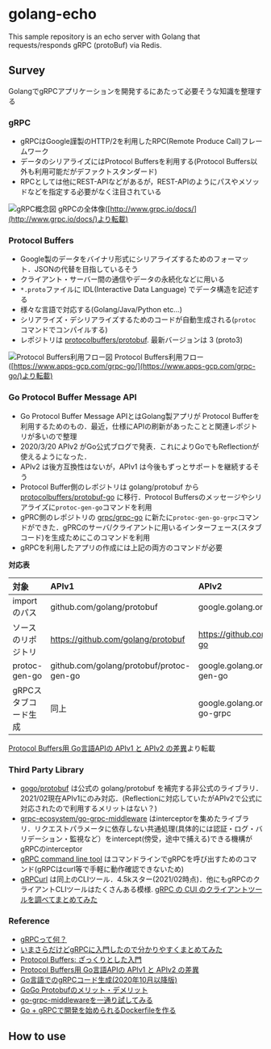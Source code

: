 # golang-echo
This sample repository is an echo server with Golang that requests/responds gRPC (protoBuf) via Redis.

## Survey
GolangでgRPCアプリケーションを開発するにあたって必要そうな知識を整理する
### gRPC
 - gRPCはGoogle謹製のHTTP/2を利用したRPC(Remote Produce Call)フレームワーク
 - データのシリアライズにはProtocol Buffersを利用する(Protocol Buffers以外も利用可能だがデファクトスタンダード)
 - RPCとしては他にREST-APIなどがあるが，REST-APIのようにパスやメソッドなどを指定する必要がなく注目されている

![gRPC概念図](https://storage.googleapis.com/apps-gcp-tokyo-02.appspot.com/2015/09/grpc_concept_diagram_00.png)
gRPCの全体像([http://www.grpc.io/docs/](http://www.grpc.io/docs/)より転載)

### Protocol Buffers
 - Google製のデータをバイナリ形式にシリアライズするためのフォーマット．JSONの代替を目指しているそう
 - クライアント・サーバー間の通信やデータの永続化などに用いる
 - ```*.proto```ファイルに IDL(Interactive Data Language) でデータ構造を記述する
 - 様々な言語で対応する(Golang/Java/Python etc...)
 - シリアライズ・デシリアライズするためのコードが自動生成される(```protoc```コマンドでコンパイルする)
 - レポジトリは [protocolbuffers/protobuf](https://github.com/protocolbuffers/protobuf).
 最新バージョンは 3 (proto3)

![Protocol Buffers利用フロー図](https://storage.googleapis.com/apps-gcp-tokyo-02.appspot.com/2015/09/gRPC.png)
Protocol Buffers利用フロー([https://www.apps-gcp.com/grpc-go/](https://www.apps-gcp.com/grpc-go/)より転載)

### Go Protocol Buffer Message API
 - Go Protocol Buffer Message APIとはGolang製アプリが Protocol Bufferを利用するためのもの．最近，仕様にAPIの刷新があったことと関連レポジトリが多いので整理
 - 2020/3/20 APIv2 がGo公式ブログで発表．これによりGoでもReflectionが使えるようになった．
 - APIv2 は後方互換性はないが，APIv1 は今後もずっとサポートを継続するそう
 - Protocol Buffer側のレポジトリは golang/protobuf から [protocolbuffers/protobuf-go](https://github.com/protocolbuffers/protobuf-go) に移行．Protocol Buffersのメッセージやシリアライズに```protoc-gen-go```コマンドを利用
 - gPRC側のレポジトリの [grpc/grpc-go](https://github.com/grpc/grpc-go) に新たに```protoc-gen-go-grpc```コマンドができた．gPRCのサーバ/クライアントに用いるインターフェース(スタブコード)を生成ためにこのコマンドを利用
 - gRPCを利用したアプリの作成には上記の両方のコマンドが必要

**対応表**

|対象|APIv1|APIv2|
|:--|:--|:--|
|import のパス|github.com/golang/protobuf|google.golang.org/protobuf|
|ソースのリポジトリ|https://github.com/golang/protobuf|https://github.com/protocolbuffers/protobuf-go|
|protoc-gen-go|github.com/golang/protobuf/protoc-gen-go|google.golang.org/protobuf/cmd/protoc-gen-go|
|gRPCスタブコード生成|同上|google.golang.org/grpc/cmd/protoc-gen-go-grpc|

[Protocol Buffers用 Go言語APIの APIv1 と APIv2 の差異](https://qiita.com/kitauji/items/bab05cc8215abe8a6431)より転載

### Third Party Library
 - [gogo/protobuf](https://github.com/gogo/protobuf) は公式の golang/protobuf を補完する非公式のライブラリ．2021/02現在APIv1にのみ対応．(Reflectionに対応していたがAPIv2で公式に対応されたので利用するメリットはない？)
 - [grpc-ecosystem/go-grpc-middleware](https://github.com/grpc-ecosystem/go-grpc-middleware) はinterceptorを集めたライブラリ．リクエストパラメータに依存しない共通処理(具体的には認証・ログ・バリデーション・監視など）をintercept(傍受，途中で捕える)できる機構がgRPCのinterceptor
 - [gRPC command line tool](https://github.com/grpc/grpc/blob/master/doc/command_line_tool.md) はコマンドラインでgRPCを呼び出すためのコマンド(gRPCはcurl等で手軽に動作確認できないため)
 - [gRPCurl](https://github.com/fullstorydev/grpcurl) は同上のCLIツール．4.5kスター(2021/02時点)．他にもgRPCのクライアントCLIツールはたくさんある模様. [gRPC の CUI のクライアントツールを調べてまとめてみた](https://www.techscore.com/blog/2019/09/26/grpc-cui-client-tools/)

### Reference
 - [gRPCって何？](https://qiita.com/oohira/items/63b5ccb2bf1a913659d6)
 - [いまさらだけどgRPCに入門したので分かりやすくまとめてみた](https://qiita.com/gold-kou/items/a1cc2be6045723e242eb)
 - [Protocol Buffers: ざっくりとした入門](https://qiita.com/kitauji/items/fdbd052c19dad28ab067)
 - [Protocol Buffers用 Go言語APIの APIv1 と APIv2 の差異](https://qiita.com/kitauji/items/bab05cc8215abe8a6431)
 - [Go言語でのgRPCコード生成(2020年10月以降版)](https://note.com/dd_techblog/n/nb8b925d21118)
 - [GoGo Protobufのメリット・デメリット](https://christina04.hatenablog.com/entry/gogo-protobuf-merit-demerit)
 - [go-grpc-middlewareを一通り試してみる](https://qiita.com/Morix1500/items/7a20d76a931af68d860d)
 - [Go + gRPCで開発を始められるDockerfileを作る](https://qiita.com/keitakn/items/434091ff488296951ab6)

## How to use
